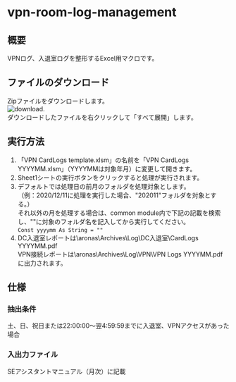 # vpn-room-log-management
## 概要
VPNログ、入退室ログを整形するExcel用マクロです。
## ファイルのダウンロード
Zipファイルをダウンロードします。  
![download](https://user-images.githubusercontent.com/24307469/126087131-7fd36292-2220-4a86-85ca-53925e1b74e0.png).  
ダウンロードしたファイルを右クリックして「すべて展開」します。
## 実行方法
1. 「VPN CardLogs template.xlsm」の名前を「VPN CardLogs YYYYMM.xlsm」（YYYYMMは対象年月）に変更して開きます。  
1. Sheet1シートの実行ボタンをクリックすると処理が実行されます。  
1. デフォルトでは処理日の前月のフォルダを処理対象とします。  
（例：2020/12/11に処理を実行した場合、"202011"フォルダを対象とする。）  
それ以外の月を処理する場合は、common module内で下記の記載を検索し、""に対象のフォルダ名を記入してから実行してください。  
`Const yyyymm As String = ""` 
1. DC入退室レポートは\\aronas\Archives\Log\DC入退室\CardLogs YYYYMM.pdf  
VPN接続レポートは\\aronas\Archives\Log\VPN\VPN Logs YYYYMM.pdf  
に出力されます。  
## 仕様
### 抽出条件
土、日、祝日または22:00:00～翌4:59:59までに入退室、VPNアクセスがあった場合  
### 入出力ファイル
SEアシスタントマニュアル（月次）に記載

